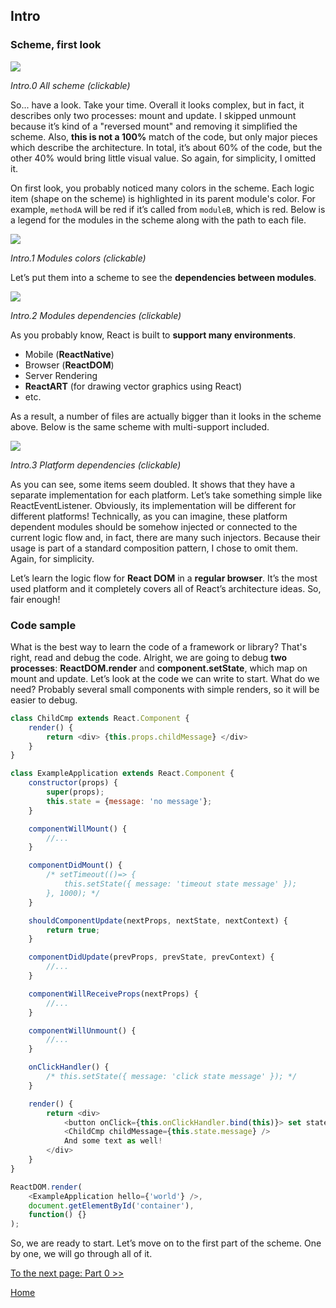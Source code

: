 ## Intro

### Scheme, first look


[![](../images/intro/all-page-stack-reconciler-25-scale.jpg)](../images/intro/all-page-stack-reconciler.svg)

<em>Intro.0 All scheme (clickable)</em>

So... have a look. Take your time. Overall it looks complex, but in fact, it describes only two processes: mount and update. I skipped unmount because it’s kind of a "reversed mount" and removing it simplified the scheme. Also, **this is not a 100%** match of the code, but only major pieces which describe the architecture. In total, it’s about 60% of the code, but the other 40% would bring little visual value. So again, for simplicity, I omitted it.

On first look, you probably noticed many colors in the scheme. Each logic item (shape on the scheme) is highlighted in its parent module's color. For example, `methodA` will be red if it’s called from `moduleB`, which is red. Below is a legend for the modules in the scheme along with the path to each file.

[![](https://twisger.github.io/Under-the-hood-ReactJS/7c2372e1/stack/images/intro/modules-src-path.svg)](https://twisger.github.io/Under-the-hood-ReactJS/7c2372e1/stack/images/intro/modules-src-path.svg)

<em>Intro.1 Modules colors (clickable)</em>

Let’s put them into a scheme to see the **dependencies between modules**.

[![](https://twisger.github.io/Under-the-hood-ReactJS/7c2372e1/stack/images/intro/files-scheme.svg)](https://twisger.github.io/Under-the-hood-ReactJS/7c2372e1/stack/images/intro/files-scheme.svg)

<em>Intro.2 Modules dependencies (clickable)</em>

As you probably know, React is built to **support many environments**. 
- Mobile (**ReactNative**)
- Browser (**ReactDOM**)
- Server Rendering
- **ReactART** (for drawing vector graphics using React)
- etc.

As a result, a number of files are actually bigger than it looks in the scheme above. Below is the same scheme with multi-support included.

[![](https://twisger.github.io/Under-the-hood-ReactJS/7c2372e1/stack/images/intro/modules-per-platform-scheme.svg)](https://twisger.github.io/Under-the-hood-ReactJS/7c2372e1/stack/images/intro/modules-per-platform-scheme.svg)

<em>Intro.3 Platform dependencies (clickable)</em>

As you can see, some items seem doubled. It shows that they have a separate implementation for each platform. Let’s take something simple like ReactEventListener. Obviously, its implementation will be different for different platforms! Technically, as you can imagine, these platform dependent modules should be somehow injected or connected to the current logic flow and, in fact, there are many such injectors. Because their usage is part of a standard composition pattern, I chose to omit them. Again, for simplicity.

Let’s learn the logic flow for **React DOM** in a **regular browser**. It’s the most used platform and it completely covers all of React’s architecture ideas. So, fair enough!


### Code sample

What is the best way to learn the code of a framework or library? That's right, read and debug the code. Alright, we are going to debug **two processes**: **ReactDOM.render** and **component.setState**, which map on mount and update. Let’s look at the code we can write to start. What do we need? Probably several small components with simple renders, so it will be easier to debug.

```javascript
class ChildCmp extends React.Component {
    render() {
        return <div> {this.props.childMessage} </div>
    }
}

class ExampleApplication extends React.Component {
    constructor(props) {
        super(props);
        this.state = {message: 'no message'};
    }

    componentWillMount() {
        //...
    }

    componentDidMount() {
        /* setTimeout(()=> {
            this.setState({ message: 'timeout state message' });
        }, 1000); */
    }

    shouldComponentUpdate(nextProps, nextState, nextContext) {
        return true;
    }

    componentDidUpdate(prevProps, prevState, prevContext) {
        //...
    }

    componentWillReceiveProps(nextProps) {
        //...
    }

    componentWillUnmount() {
        //...
    }

    onClickHandler() {
        /* this.setState({ message: 'click state message' }); */
    }

    render() {
        return <div>
            <button onClick={this.onClickHandler.bind(this)}> set state button </button>
            <ChildCmp childMessage={this.state.message} />
            And some text as well!
        </div>
    }
}

ReactDOM.render(
    <ExampleApplication hello={'world'} />,
    document.getElementById('container'),
    function() {}
);
```

So, we are ready to start. Let’s move on to the first part of the scheme. One by one, we will go through all of it.

[To the next page: Part 0 >>](./Part-0.md)


[Home](../../README.md)
